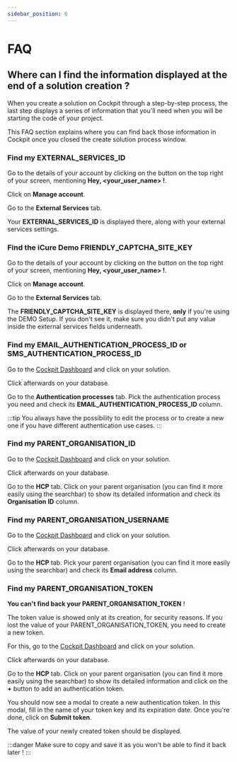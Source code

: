 ```yaml
---
sidebar_position: 6
---
```

# FAQ

## Where can I find the information displayed at the end of a solution creation ?
When you create a solution on Cockpit through a step-by-step process, the last step displays a series of information that you'll need when you will be starting the code of your project. 

This FAQ section explains where you can find back those information in Cockpit once you closed the create solution process window. 

### Find my EXTERNAL_SERVICES_ID

Go to the details of your account by clicking on the button on the top right of your screen, mentioning **Hey, <your_user_name> !**.

Click on **Manage account**. 

Go to the **External Services** tab. 

Your **EXTERNAL_SERVICES_ID** is displayed there, along with your external services settings. 

### Find the iCure Demo FRIENDLY_CAPTCHA_SITE_KEY
Go to the details of your account by clicking on the button on the top right of your screen, mentioning **Hey, <your_user_name> !**.

Click on **Manage account**. 

Go to the **External Services** tab. 

The **FRIENDLY_CAPTCHA_SITE_KEY** is displayed there, **only** if you're using the DEMO Setup. If you don't see it, make sure you didn't put any value inside the external services fields underneath. 

### Find my EMAIL_AUTHENTICATION_PROCESS_ID or SMS_AUTHENTICATION_PROCESS_ID

Go to the [Cockpit Dashboard](https://cockpit.icure.dev/dashboard) and click on your solution. 

Click afterwards on your database. 

Go to the **Authentication processes** tab. Pick the authentication process you need and check its **EMAIL_AUTHENTICATION_PROCESS_ID** column. 

:::tip 
You always have the possibility to edit the process or to create a new one if you have different authentication use cases. 
:::

### Find my PARENT_ORGANISATION_ID
Go to the [Cockpit Dashboard](https://cockpit.icure.dev/dashboard) and click on your solution. 

Click afterwards on your database. 

Go to the **HCP** tab. Click on your parent organisation (you can find it more easily using the searchbar) to show its detailed information and check its **Organisation ID** column. 

### Find my PARENT_ORGANISATION_USERNAME
Go to the [Cockpit Dashboard](https://cockpit.icure.dev/dashboard) and click on your solution. 

Click afterwards on your database. 

Go to the **HCP** tab. Pick your parent organisation (you can find it more easily using the searchbar)  and check its **Email address** column.

### Find my PARENT_ORGANISATION_TOKEN
**You can't find back your PARENT_ORGANISATION_TOKEN** ! 

The token value is showed only at its creation, for security reasons. If you lost the value of your PARENT_ORGANISATION_TOKEN, you need to create a new token. 

For this, go to the [Cockpit Dashboard](https://cockpit.icure.dev/dashboard) and click on your solution. 

Click afterwards on your database. 

Go to the **HCP** tab. Click on your parent organisation (you can find it more easily using the searchbar) to show its detailed information and click on the **+** button to add an authentication token. 

You should now see a modal to create a new authentication token. In this modal, fill in the name of your token key and its expiration date. Once you're done, click on **Submit token**. 

The value of your newly created token should be displayed. 

:::danger
Make sure to copy and save it as you won't be able to find it back later ! 
:::